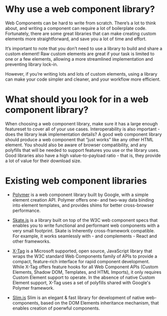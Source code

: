 # Why use a web component library?

Web Components can be hard to write from scratch. There’s a lot to think about, and writing a component can require a lot of boilerplate code. Fortunately, there are some great libraries that can make creating custom elements more straightforward, and save you a lot of time and effort.

It’s important to note that you don’t need to use a library to build and share a custom element! Raw custom elements are great if your task is limited to one or a few elements, allowing a more streamlined implementation and preventing library lock-in.

However, if you’re writing lots and lots of custom elements, using a library can make your code simpler and cleaner, and your workflow more efficient.


# What should you look for in a web component library?

When choosing a web component library, make sure it has a large enough featureset to cover all of your use cases. Interoperability is also important - does the library leak implementation details? A good web component library should produce a web component that “just works” like any other HTML element. You should also be aware of browser compatibility, and any polyfills that will be needed to support features you use or the library uses. Good libraries also have a high value-to-payload ratio - that is, they provide a lot of value for their download size.


# Existing web component libraries

 * [Polymer](https://www.polymer-project.org/) is a web component library built by Google, with a simple element creation API. Polymer offers one- and two-way data binding into element templates, and provides shims for better cross-browser performance.

 * [Skate.js](https://skatejs.gitbooks.io/skatejs/content/) is a library built on top of the W3C web component specs that enables you to write functional and performant web components with a very small footprint. Skate is Inherently cross-framework compatible. For example, it works seamlessly with - and complements - React and other frameworks.

 * [X-Tag](http://x-tag.github.io/) is a Microsoft supported, open source, JavaScript library that wraps the W3C standard Web Components family of APIs to provide a compact, feature-rich interface for rapid component development. While X-Tag offers feature hooks for all Web Component APIs (Custom Elements, Shadow DOM, Templates, and HTML Imports), it only requires Custom Element support to operate. In the absence of native Custom Element support, X-Tag uses a set of polyfills shared with Google's Polymer framework.
 
 * [Slim.js](http://slimjs.com) Slim is an elegant & fast library for development of native web-components, based on the DOM Elements inheritance mechanism, that enables creation of poerwful components.
